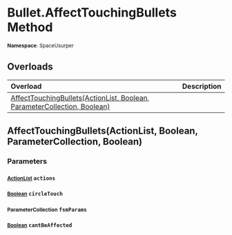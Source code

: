 # Bullet.AffectTouchingBullets Method

<small>**Namespace**: SpaceUsurper</small>

## Overloads

<div markdown="1" class="member-table">

| Overload | Description |
| :------- | ----------- |
| [AffectTouchingBullets(ActionList, Boolean, ParameterCollection, Boolean)](#ActionList_Boolean_ParameterCollection_Boolean_) |  | 

</div>

## AffectTouchingBullets(ActionList, Boolean, ParameterCollection, Boolean)
### Parameters
#### <small>[ActionList](../ActionList.md)</small> `actions`

#### <small>[Boolean](https://docs.microsoft.com/en-us/dotnet/api/system.boolean?view=netframework-4.5)</small> `circleTouch`

#### <small>ParameterCollection</small> `fsmParams`

#### <small>[Boolean](https://docs.microsoft.com/en-us/dotnet/api/system.boolean?view=netframework-4.5)</small> `cantBeAffected`

